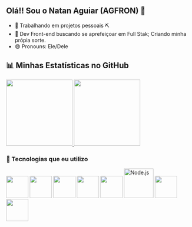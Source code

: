 ## Olá!! Sou o Natan Aguiar (AGFRON) 👋

- 🔭 Trabalhando em projetos pessoais ⛏️
- 🌱 Dev Front-end buscando se aprefeiçoar em Full Stak; Criando minha própia sorte.
- 😄 Pronouns: Ele/Dele

## 📊 Minhas Estatísticas no GitHub

<div>
  <a href="https://github.com/agfron">
    <img height="180em" src="https://github-readme-stats.vercel.app/api?username=agfron&show_icons=true&theme=dracula&include_all_commits=true&count_private=true"/>
    <img height="180em" src="https://github-readme-stats.vercel.app/api/top-langs/?username=agfron&layout=compact&langs_count=7&theme=dracula"/>
  </a>
</div>

### 🚀 Tecnologias que eu utilizo

<p align="left">
  <!-- Front-end -->
  <img src="https://cdn.jsdelivr.net/gh/devicons/devicon/icons/html5/html5-original.svg" width="60" height="60"/>
  <img src="https://cdn.jsdelivr.net/gh/devicons/devicon/icons/css3/css3-original.svg" width="60" height="60"/>
  <img src="https://cdn.jsdelivr.net/gh/devicons/devicon/icons/javascript/javascript-original.svg" width="60" height="60"/>
  <img src="https://cdn.jsdelivr.net/gh/devicons/devicon/icons/typescript/typescript-original.svg" width="60" height="60"/>
  <img src="https://cdn.jsdelivr.net/gh/devicons/devicon/icons/react/react-original.svg" width="60" height="60"/>
  
  <!-- Back-end -->
   <img src="https://cdn.jsdelivr.net/gh/devicons/devicon/icons/nodejs/nodejs-original-wordmark.svg" width="80" height="80" alt="Node.js" />
  <img src="https://cdn.jsdelivr.net/gh/devicons/devicon/icons/postgresql/postgresql-original.svg" width="60" height="60"/>
  <img src="https://cdn.jsdelivr.net/gh/devicons/devicon/icons/docker/docker-original.svg" width="60" height="60"/>
</p>
